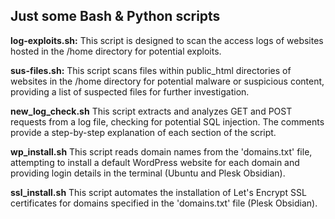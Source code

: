 ## Just some Bash & Python scripts

**log-exploits.sh:** This script is designed to scan the access logs of websites hosted in the /home directory for potential exploits. 

**sus-files.sh:** This script scans files within public_html directories of websites in the /home directory for potential malware or suspicious content, providing a list of suspected files for further investigation.

**new_log_check.sh** This script extracts and analyzes GET and POST requests from a log file, checking for potential SQL injection. The comments provide a step-by-step explanation of each section of the script.

**wp_install.sh** This script reads domain names from the 'domains.txt' file, attempting to install a default WordPress website for each domain and providing login details in the terminal (Ubuntu and Plesk Obsidian).

**ssl_install.sh** This  script automates the installation of Let's Encrypt SSL certificates for domains specified in the 'domains.txt' file (Plesk Obsidian).
